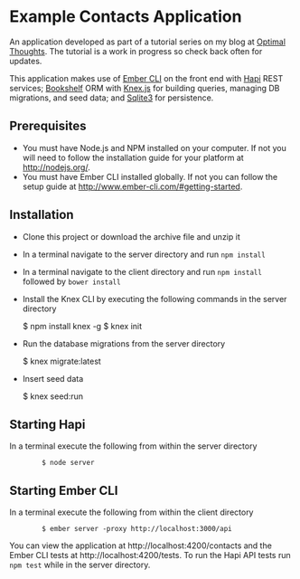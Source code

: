 # Example Contacts Application

An application developed as part of a tutorial series on my blog at [Optimal Thoughts](http://blog.optimalcadence.com). The tutorial is a work in progress so check back often for updates.

This application makes use of [Ember CLI](http://www.ember-cli.com/) on the front end with [Hapi](http://hapijs.com/) REST services; [Bookshelf](http://bookshelfjs.org/) ORM with [Knex.js](http://knexjs.org/) for building queries, managing DB migrations, and seed data; and [Sqlite3](http://www.sqlite.org/) for persistence.

## Prerequisites

   * You must have Node.js and NPM installed on your computer.  If not you will need to follow the  installation guide for your platform at http://nodejs.org/.
   * You must have Ember CLI installed globally.  If not you can follow the setup guide at http://www.ember-cli.com/#getting-started.

## Installation

   * Clone this project or download the archive file and unzip it
   * In a terminal navigate to the server directory and run `npm install`
   * In a terminal navigate to the client directory and run `npm install` followed by `bower install`
   * Install the Knex CLI by executing the following commands in the server directory

   		$ npm install knex -g
		$ knex init

   * Run the database migrations from the server directory

   		$ knex migrate:latest

   * Insert seed data

		$ knex seed:run

## Starting Hapi

In a terminal execute the following from within the server directory

			$ node server

## Starting Ember CLI

In a terminal execute the following from within the client directory

			$ ember server -proxy http://localhost:3000/api

You can view the application at http://localhost:4200/contacts and the Ember CLI tests at http://localhost:4200/tests. To run the Hapi API tests run `npm test` while in the server directory.